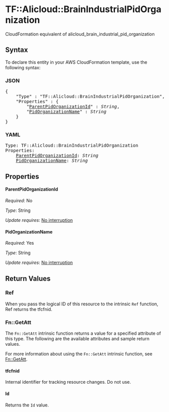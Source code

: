 # TF::Alicloud::BrainIndustrialPidOrganization

CloudFormation equivalent of alicloud_brain_industrial_pid_organization

## Syntax

To declare this entity in your AWS CloudFormation template, use the following syntax:

### JSON

<pre>
{
    "Type" : "TF::Alicloud::BrainIndustrialPidOrganization",
    "Properties" : {
        "<a href="#parentpidorganizationid" title="ParentPidOrganizationId">ParentPidOrganizationId</a>" : <i>String</i>,
        "<a href="#pidorganizationname" title="PidOrganizationName">PidOrganizationName</a>" : <i>String</i>
    }
}
</pre>

### YAML

<pre>
Type: TF::Alicloud::BrainIndustrialPidOrganization
Properties:
    <a href="#parentpidorganizationid" title="ParentPidOrganizationId">ParentPidOrganizationId</a>: <i>String</i>
    <a href="#pidorganizationname" title="PidOrganizationName">PidOrganizationName</a>: <i>String</i>
</pre>

## Properties

#### ParentPidOrganizationId

_Required_: No

_Type_: String

_Update requires_: [No interruption](https://docs.aws.amazon.com/AWSCloudFormation/latest/UserGuide/using-cfn-updating-stacks-update-behaviors.html#update-no-interrupt)

#### PidOrganizationName

_Required_: Yes

_Type_: String

_Update requires_: [No interruption](https://docs.aws.amazon.com/AWSCloudFormation/latest/UserGuide/using-cfn-updating-stacks-update-behaviors.html#update-no-interrupt)

## Return Values

### Ref

When you pass the logical ID of this resource to the intrinsic `Ref` function, Ref returns the tfcfnid.

### Fn::GetAtt

The `Fn::GetAtt` intrinsic function returns a value for a specified attribute of this type. The following are the available attributes and sample return values.

For more information about using the `Fn::GetAtt` intrinsic function, see [Fn::GetAtt](https://docs.aws.amazon.com/AWSCloudFormation/latest/UserGuide/intrinsic-function-reference-getatt.html).

#### tfcfnid

Internal identifier for tracking resource changes. Do not use.

#### Id

Returns the <code>Id</code> value.


